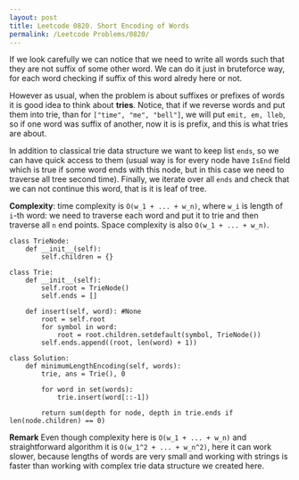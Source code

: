 ```yaml
---
layout: post
title: Leetcode 0820. Short Encoding of Words
permalink: /Leetcode Problems/0820/
---
```


If we look carefully we can notice that we need to write all words such that they are not suffix of some other word. We can do it just in bruteforce way, for each word checking if suffix of this word alredy here or not. 
 
 However as usual, when the problem is about suffixes or prefixes of words it is good idea to think about **tries**. Notice, that if we reverse words and put them into trie, than for `["time", "me", "bell"]`, we will put `emit, em, lleb`, so if one word was suffix of another, now it is is prefix, and this is what tries are about.
 
 In addition to classical trie data structure we want to keep list `ends`, so we can have quick access to them (usual way is for every node have `IsEnd` field which is true if some word ends with this node, but in this case we need to traverse all tree second time). Finally, we iterate over all `ends` and check that we can not continue this word, that is it is leaf of tree.
 
 **Complexity**: time complexity is `O(w_1 + ... + w_n)`, where `w_i` is length of `i`-th word: we need to traverse each word and put it to trie and then traverse all `n` end points. Space complexity is also `O(w_1 + ... + w_n)`.

```
class TrieNode:
    def __init__(self):
        self.children = {}

class Trie:
    def __init__(self):
        self.root = TrieNode()
        self.ends = []

    def insert(self, word): #None
        root = self.root
        for symbol in word:
            root = root.children.setdefault(symbol, TrieNode())
        self.ends.append((root, len(word) + 1))

class Solution:
    def minimumLengthEncoding(self, words):
        trie, ans = Trie(), 0
        
        for word in set(words):
            trie.insert(word[::-1])
        
        return sum(depth for node, depth in trie.ends if len(node.children) == 0)
```

**Remark** Even though complexity here is  `O(w_1 + ... + w_n)` and straightforward algorithm it is  `O(w_1^2 + ... + w_n^2)`, here it can work slower, because lengths of words are very small and working with strings is faster than working with complex trie data structure we created here.